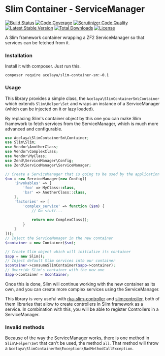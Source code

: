 # Slim Container - ServiceManager

[![Build Status](https://travis-ci.org/acelaya/slim-container-sm.svg)](https://travis-ci.org/acelaya/slim-container-sm)
[![Code Coverage](https://scrutinizer-ci.com/g/acelaya/slim-container-sm/badges/coverage.png?b=master)](https://scrutinizer-ci.com/g/acelaya/slim-container-sm/?branch=master)
[![Scrutinizer Code Quality](https://scrutinizer-ci.com/g/acelaya/slim-container-sm/badges/quality-score.png?b=master)](https://scrutinizer-ci.com/g/acelaya/slim-container-sm/?branch=master)
[![Latest Stable Version](https://poser.pugx.org/acelaya/slim-container-sm/v/stable.png)](https://packagist.org/packages/acelaya/slim-container-sm)
[![Total Downloads](https://poser.pugx.org/acelaya/slim-container-sm/downloads.png)](https://packagist.org/packages/acelaya/slim-container-sm)
[![License](https://poser.pugx.org/acelaya/slim-container-sm/license.png)](https://packagist.org/packages/acelaya/slim-container-sm)

A Slim framework container wrapping a ZF2 ServiceManager so that services can be fetched from it.

### Installation

Install it with composer. Just run this.

    composer require acelaya/slim-container-sm:~0.1

### Usage

This library provides a simple class, the `Acelaya\SlimContainerSm\Container` which extends `Slim\Helper\Set` and wraps an instance of a ServiceManager (which can be injected on it or lazy loaded).

By replacing Slim's container object by this one you can make Slim framework to fetch services from the ServiceManager, which is much more advanced and configurable.

```php
use Acelaya\SlimContainerSm\Container;
use Slim\Slim;
use Vendor\AnotherClass;
use Vendor\ComplexClass;
use Vendor\MyClass;
use Zend\ServiceManager\Config;
use Zend\ServiceManager\ServiceManager;

// Create a ServiceManager that is going to be used by the application and add some services to it
$sm = new ServiceManager(new Config([
    'invokables' => [
        'foo' => MyClass::class,
        'bar' => AnotherClass::class,
    ],
    'factories' => [
        'complex_service' => function ($sm) {
            // Do stuff...
            
            return new ComplexClass();
        }
    ]
]));
// Inject the ServiceManager in the new container
$container = new Container($sm);

// Create Slim object which will initialize its container
$app = new Slim();
// Inject default Slim services into our container
$container->consumeSlimContainer($app->container);
// Override Slim's container with the new one
$app->container = $container;
```

Once this is done, Slim will continue working with the new container as its own, and you can create more complex services using the ServiceManager.

This library is very useful with [rka-slim-controller](https://github.com/akrabat/rka-slim-controller) and [slimcontroller](https://github.com/fortrabbit/slimcontroller), both of them libraries that allow to create controllers in Slim framework as a service. In combination with this, you will be able to register Controllers in a ServiceManager.

### Invalid methods

Because of the way the ServiceManager works, there is one method in `Slim\Helper\Set` that can't be used, the method `all`. That method will throw a `Acelaya\SlimContainerSm\Exception\BadMethodCallException`.
